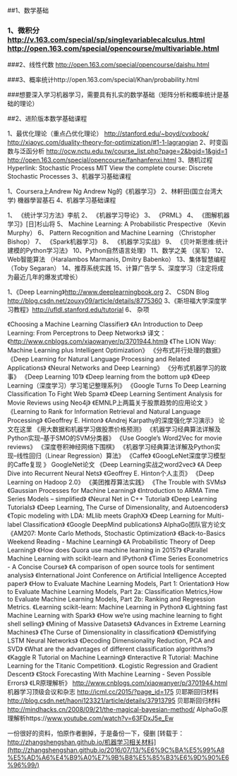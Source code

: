 ##1、数学基础

### 1、微积分 http://v.163.com/special/sp/singlevariablecalculus.html http://open.163.com/special/opencourse/multivariable.html

###2、线性代数 http://open.163.com/special/opencourse/daishu.html

###3、概率统计http://open.163.com/special/Khan/probability.html

###想要深入学习机器学习，需要具有扎实的数学基础（矩阵分析和概率统计是基础的理论）

##2、进阶版本数学基础课程

1、最优化理论（重点凸优化理论） http://stanford.edu/~boyd/cvxbook/ http://xiaoyc.com/duality-theory-for-optimization/#1-1-lagrangian
2、时变函数与泛函分析 http://ocw.nctu.edu.tw/course_list.php?page=2&bgid=1&gid=1 http://open.163.com/special/opencourse/fanhanfenxi.html
3、随机过程 Hyperlink: Stochastic Process MIT View the complete course: Discrete Stochastic Processes
3、机器学习基础课程

1、Coursera上Andrew Ng Andrew Ng的《机器学习》
2、林軒田(国立台湾大学) 機器學習基石
4、机器学习基础课程

1、 《统计学习方法》李航
2、 《机器学习导论》
3、 《PRML》
4、 《图解机器学习》[日]杉山将
5、 Machine Learning: A Probabilistic Prespective （Kevin Murphy）
6、 Pattern Recognition and Machine Learning （Christopher Bishop）
7、 《Spark机器学习》
8、 《机器学习实战》
9、 《贝叶斯思维:统计建模的Python学习法》
10、Python自然语言处理》
11、数学之美 （吴军）
12、Web智能算法 （Haralambos Marmanis, Dmitry Babenko）
13、集体智慧编程 （Toby Segaran）
14、推荐系统实践
15、计算广告学
5、深度学习（注定将成为最近几年的爆发式增长）

1、《Deep Learning》http://www.deeplearningbook.org
2、 CSDN Blog http://blog.csdn.net/zouxy09/article/details/8775360
3、《斯坦福大学深度学习教程》http://ufldl.stanford.edu/tutorial
6、 杂项

《Choosing a Machine Learning Classifier》
《An Introduction to Deep Learning: From Perceptrons to Deep Networks》 译文：《http://www.cnblogs.com/xiaowanyer/p/3701944.html》
《The LION Way: Machine Learning plus Intelligent Optimization》
《分布式并行处理的数据》
《Deep Learning for Natural Language Processing and Related Applications》
《Neural Networks and Deep Learning》
《分布式机器学习的故事》
《Deep Learning 101》
《Deep learning from the bottom up》
《Deep Learning（深度学习）学习笔记整理系列》
《Google Turns To Deep Learning Classification To Fight Web Spam》
《Deep Learning Sentiment Analysis for Movie Reviews using Neo4j》
《EMNLP上两篇关于股票趋势的应用论文 》
《Learning to Rank for Information Retrieval and Natural Language Processing》
《Geoffrey E. Hinton》
《Andrej Karpathy的深度强化学习演示》 论文在这里
《用大数据和机器学习做股票价格预测》
《机器学习经典算法详解及Python实现–基于SMO的SVM分类器》
《Use Google’s Word2Vec for movie reviews》
《深度卷积神经网络下围棋》
《机器学习经典算法详解及Python实现–线性回归（Linear Regression）算法》
《Caffe》
《GoogLeNet深度学习模型的Caffe复现 》 GoogleNet论文
《Deep Learning实战之word2vec》
《A Deep Dive into Recurrent Neural Nets》
《Geoffrey E. Hinton个人主页》
《Deep Learning on Hadoop 2.0》
《美团推荐算法实践》
《The Trouble with SVMs》
《Gaussian Processes for Machine Learning》
《Introduction to ARMA Time Series Models – simplified》
《Neural Net in C++ Tutorial》
《Deep Learning Tutorials》
《Deep Learning, The Curse of Dimensionality, and Autoencoders》
《Topic modeling with LDA: MLlib meets GraphX》
《Deep Learning for Multi-label Classification》
《Google DeepMind publications》 AlphaGo团队官方论文
《AM207: Monte Carlo Methods, Stochastic Optimization》
《Back-to-Basics Weekend Reading - Machine Learning》
《A Probabilistic Theory of Deep Learning》
《How does Quora use machine learning in 2015?》
《Parallel Machine Learning with scikit-learn and IPython》
《Time Series Econometrics - A Concise Course》
《A comparison of open source tools for sentiment analysis》
《International Joint Conference on Artificial Intelligence Accepted paper》
《How to Evaluate Machine Learning Models, Part 1: Orientation》 How to Evaluate Machine Learning Models, Part 2a: Classification Metrics,How to Evaluate Machine Learning Models, Part 2b: Ranking and Regression Metrics.
《Learning scikit-learn: Machine Learning in Python》
《Lightning fast Machine Learning with Spark》
《How we’re using machine learning to fight shell selling》
《Mining of Massive Datasets》
《Advances in Extreme Learning Machines》
《The Curse of Dimensionality in classification》
《Demistifying LSTM Neural Networks》
《Decoding Dimensionality Reduction, PCA and SVD》
《What are the advantages of different classification algorithms?》
《Kaggle R Tutorial on Machine Learning》 《Interactive R Tutorial: Machine Learning for the Titanic Competition》.
《Logistic Regression and Gradient Descent》
《Stock Forecasting With Machine Learning - Seven Possible Errors》
《LR原理解析》 http://www.cnblogs.com/xiaowanyer/p/3701944.html
机器学习顶级会议和杂志 http://icml.cc/2015/?page_id=175
贝耶斯回归材料 http://blog.csdn.net/haoni123321/article/details/37913795
贝耶斯回归材料 http://mindhacks.cn/2008/09/21/the-magical-bayesian-method/
AlphaGo原理解析https://www.youtube.com/watch?v=63FDxJ5e_Ew

一份很好的资料，怕原作者删掉，于是备份一下，侵删
[转载于：http://zhangshengshan.github.io/机器学习相关材料](http://zhangshengshan.github.io/2016/07/13/%E6%9C%BA%E5%99%A8%E5%AD%A6%E4%B9%A0%E7%9B%B8%E5%85%B3%E6%9D%90%E6%96%99/)
